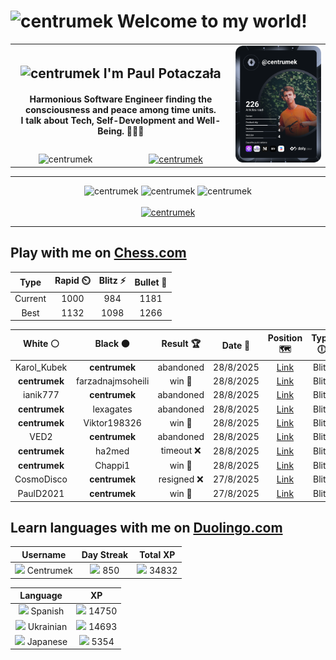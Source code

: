 <h1>
  <img
    src="https://emojis.slackmojis.com/emojis/images/1531849430/4246/blob-sunglasses.gif"
    width="30"
    alt="centrumek"
  />
  Welcome to my world!
</h1>

<table>
  <tbody>
    <tr>
      <td align="center" width="70%" colspan="2">
        <h2>
          <img
            src="https://raw.githubusercontent.com/MartinHeinz/MartinHeinz/master/wave.gif"
            width="30px"
            alt="centrumek"
          />
          I'm Paul Potaczała
        </h2>
        <h4>
          Harmonious Software Engineer finding the consciousness and peace among time units.
          <br/>
          I talk about Tech, Self-Development and Well-Being. 🌿🧘🚀
        </h4>
      </td>
      <td width="30%" rowspan="2">
        <a href="https://app.daily.dev/centrumek">
          <img
            src="./devcard.svg"
            alt="centrumek"
          />
        </a>
      </td>
    </tr>
    <tr align="center">
      <td>
        <img
          src="https://komarev.com/ghpvc/?username=centrumek&label=visitors&color=0e75b6&style=flat"
          alt="centrumek"
        >
      </td>
      <td>
        <a href="https://stackoverflow.com/users/14496012/centrumek">
          <img
            src="https://stackoverflow.com/users/flair/14496012.png?theme=dark"
            alt="centrumek"
          >
        </a>
      </td>
    </tr>
  </tbody>
</table>

---
<div align="center">
  <img 
    src="https://github-readme-stats.vercel.app/api?username=centrumek&show_icons=true&count_private=true&theme=dark&hide_border=true&hide=issues,contribs&bg_color=00000000"
    alt="centrumek"
  />
  <img
    src="https://github-readme-stats.vercel.app/api/top-langs/?username=centrumek&layout=compact&hide_border=true&theme=dark&bg_color=00000000&langs_count=6&exclude_repo=air-statistic-app"
    alt="centrumek"
  />
  <img 
    src="https://github-readme-streak-stats.herokuapp.com?user=centrumek&theme=dark&hide_border=true&background=FFFFFF00"
    alt="centrumek"
  />
  <br/>
  <br/>
  <a href="https://www.buymeacoffee.com/centrumek">
    <img
      src="https://cdn.buymeacoffee.com/buttons/v2/default-orange.png"
      height="50"
      width="210"
      alt="centrumek"
    />
  </a>
</div>

---

## Play with me on [Chess.com](https://www.chess.com/member/centrumek)

<div align="center">
<!--START_SECTION:chessStats-->
<!-- Automatically generated with https://github.com/Balastrong/chess-stats-action -->

| Type | Rapid ⏲️ | Blitz ⚡ | Bullet 🔫 |
|:---:|:---:|:---:|:---:|
| Current | 1000 | 984 | 1181 |
| Best | 1132 | 1098 | 1266 |

| White ⚪ | Black ⚫ | Result 🏆 | Date 📅 | Position 🗺️ | Type 🕕 |
|:---:|:---:|:---:|:---:|:---:|:---:|
| Karol_Kubek | **centrumek** | abandoned  | 28/8/2025 | <a href="http://www.ee.unb.ca/cgi-bin/tervo/fen.pl?select=rB3b1r/p2k2pp/5p2/8/2Q1P3/5N2/P4PPP/2RR2K1 b - - 0 28">Link</a> | Blitz |
| **centrumek** | farzadnajmsoheili | win 🥇 | 28/8/2025 | <a href="http://www.ee.unb.ca/cgi-bin/tervo/fen.pl?select=rnb1kbnr/ppp2ppp/4p3/3pP1B1/3P4/8/PPP2PPP/RN1QKBNR b KQkq - 0 4">Link</a> | Blitz |
| ianik777 | **centrumek** | abandoned  | 28/8/2025 | <a href="http://www.ee.unb.ca/cgi-bin/tervo/fen.pl?select=8/p3bk2/1p6/5Qp1/3pP2p/3P3P/PP3PP1/5RK1 b - - 0 30">Link</a> | Blitz |
| **centrumek** | lexagates | abandoned  | 28/8/2025 | <a href="http://www.ee.unb.ca/cgi-bin/tervo/fen.pl?select=8/3k1pp1/7p/1p6/1r4PP/6K1/8/8 w - - 0 43">Link</a> | Blitz |
| **centrumek** | Viktor198326 | win 🥇 | 28/8/2025 | <a href="http://www.ee.unb.ca/cgi-bin/tervo/fen.pl?select=1QR5/8/2k4P/6n1/8/3K4/8/8 b - - 2 55">Link</a> | Blitz |
| VED2 | **centrumek** | abandoned  | 28/8/2025 | <a href="http://www.ee.unb.ca/cgi-bin/tervo/fen.pl?select=r1b4k/ppp5/3p1n2/2b4p/8/2PQP1BP/PP3PP1/R4RK1 b - - 1 21">Link</a> | Blitz |
| **centrumek** | ha2med | timeout ❌ | 28/8/2025 | <a href="http://www.ee.unb.ca/cgi-bin/tervo/fen.pl?select=8/5p1p/6rk/5K2/8/8/8/8 w - - 2 48">Link</a> | Blitz |
| **centrumek** | Chappi1 | win 🥇 | 28/8/2025 | <a href="http://www.ee.unb.ca/cgi-bin/tervo/fen.pl?select=8/8/6Q1/5R1p/4pk1P/3pr3/6PK/8 b - - 1 55">Link</a> | Blitz |
| CosmoDisco | **centrumek** | resigned ❌ | 27/8/2025 | <a href="http://www.ee.unb.ca/cgi-bin/tervo/fen.pl?select=2Q5/4P3/p7/5K2/1k6/8/PP5P/8 b - - 0 47">Link</a> | Blitz |
| PaulD2021 | **centrumek** | win 🥇 | 27/8/2025 | <a href="http://www.ee.unb.ca/cgi-bin/tervo/fen.pl?select=8/8/P2Q4/1P1Pppk1/3q4/3P4/6PP/5K2 w - - 1 41">Link</a> | Blitz |

<!--END_SECTION:chessStats-->
</div>

## Learn languages with me on [Duolingo.com](https://www.duolingo.com/profile/Centrumek)

<div align="center">
<!--START_SECTION:duolingoStats-->
<!-- Automatically generated with https://github.com/centrumek/duolingo-readme-stats-->

| Username | Day Streak | Total XP |
|:---:|:---:|:---:|
| <img src="https://raw.githubusercontent.com/centrumek/duolingo-readme-stats/main/assets/duolingo.png" height="12"> Centrumek | <img src="https://raw.githubusercontent.com/centrumek/duolingo-readme-stats/main/assets/streakactive.svg" height="12"> 850 | <img src="https://raw.githubusercontent.com/centrumek/duolingo-readme-stats/main/assets/xp.svg" height="12"> 34832 |

| Language | XP |
|:---:|:---:|
| <img src="https://raw.githubusercontent.com/centrumek/duolingo-readme-stats/main/assets/langs/spanish.svg" height="12"> Spanish | <img src="https://raw.githubusercontent.com/centrumek/duolingo-readme-stats/main/assets/xp.svg" height="12"> 14750 |
| <img src="https://raw.githubusercontent.com/centrumek/duolingo-readme-stats/main/assets/langs/ukrainian.svg" height="12"> Ukrainian | <img src="https://raw.githubusercontent.com/centrumek/duolingo-readme-stats/main/assets/xp.svg" height="12"> 14693 |
| <img src="https://raw.githubusercontent.com/centrumek/duolingo-readme-stats/main/assets/langs/japanese.svg" height="12"> Japanese | <img src="https://raw.githubusercontent.com/centrumek/duolingo-readme-stats/main/assets/xp.svg" height="12"> 5354 |

<!--END_SECTION:duolingoStats-->
</div>
<!--
**centrumek/centrumek** is a ✨ _special_ ✨ repository because its `README.md` (this file) appears on your GitHub profile.

Here are some ideas to get you started:

- 🔭 I’m currently working on ...
- 🌱 I’m currently learning ...
- 👯 I’m looking to collaborate on ...
- 🤔 I’m looking for help with ...
- 💬 Ask me about ...
- 📫 How to reach me: ...
- 😄 Pronouns: ...
- ⚡ Fun fact: ...
-->

